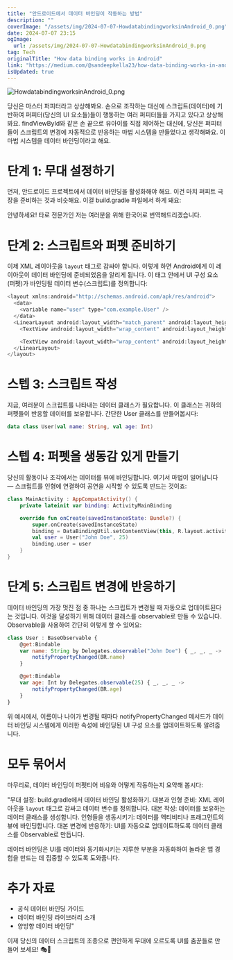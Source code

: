 ```yaml
---
title: "안드로이드에서 데이터 바인딩이 작동하는 방법"
description: ""
coverImage: "/assets/img/2024-07-07-HowdatabindingworksinAndroid_0.png"
date: 2024-07-07 23:15
ogImage:
  url: /assets/img/2024-07-07-HowdatabindingworksinAndroid_0.png
tag: Tech
originalTitle: "How data binding works in Android"
link: "https://medium.com/@sandeepkella23/how-data-binding-works-in-android-7e9bbdb47a0d"
isUpdated: true
---
```


![HowdatabindingworksinAndroid_0.png](/assets/img/2024-07-07-HowdatabindingworksinAndroid_0.png)

당신은 마스터 퍼피터라고 상상해봐요. 손으로 조작하는 대신에 스크립트(데이터)에 기반하여 퍼피터(당신의 UI 요소들)들이 행동하는 여러 퍼피터들을 가지고 있다고 상상해봐요. findViewById와 같은 손 끝으로 유아이를 직접 제어하는 대신에, 당신은 퍼피터들이 스크립트의 변경에 자동적으로 반응하는 마법 시스템을 만들었다고 생각해봐요. 이 마법 시스템을 데이터 바인딩이라고 해요.

# 단계 1: 무대 설정하기

먼저, 안드로이드 프로젝트에서 데이터 바인딩을 활성화해야 해요. 이건 마치 퍼피트 극장을 준비하는 것과 비슷해요. 이걸 build.gradle 파일에서 하게 돼요:

<!-- cozy-coder - 수평 -->

<ins class="adsbygoogle"
     style="display:block"
     data-ad-client="ca-pub-4877378276818686"
     data-ad-slot="1107185301"
     data-ad-format="auto"
     data-full-width-responsive="true"></ins>

<script>
     (adsbygoogle = window.adsbygoogle || []).push({});
</script>

안녕하세요! 타로 전문가인 저는 여러분을 위해 한국어로 번역해드리겠습니다.

# 단계 2: 스크립트와 퍼펫 준비하기

이제 XML 레이아웃을 `layout` 태그로 감싸야 합니다. 이렇게 하면 Android에게 이 레이아웃이 데이터 바인딩에 준비되었음을 알리게 됩니다. 이 태그 안에서 UI 구성 요소(퍼펫)가 바인딩될 데이터 변수(스크립트)를 정의합니다:

```js
<layout xmlns:android="http://schemas.android.com/apk/res/android">
  <data>
    <variable name="user" type="com.example.User" />
  </data>
  <LinearLayout android:layout_width="match_parent" android:layout_height="match_parent" android:orientation="vertical">
    <TextView android:layout_width="wrap_content" android:layout_height="wrap_content" android:text="@{user.name}" />

    <TextView android:layout_width="wrap_content" android:layout_height="wrap_content" android:text="@{user.age}" />
  </LinearLayout>
</layout>
```

<!-- cozy-coder - 수평 -->

<ins class="adsbygoogle"
     style="display:block"
     data-ad-client="ca-pub-4877378276818686"
     data-ad-slot="1107185301"
     data-ad-format="auto"
     data-full-width-responsive="true"></ins>

<script>
     (adsbygoogle = window.adsbygoogle || []).push({});
</script>

# 스텝 3: 스크립트 작성

지금, 여러분이 스크립트를 나타내는 데이터 클래스가 필요합니다. 이 클래스는 귀하의 퍼펫들이 반응할 데이터를 보유합니다. 간단한 User 클래스를 만들어봅시다:

```kotlin
data class User(val name: String, val age: Int)
```

# 스텝 4: 퍼펫을 생동감 있게 만들기

<!-- cozy-coder - 수평 -->

<ins class="adsbygoogle"
     style="display:block"
     data-ad-client="ca-pub-4877378276818686"
     data-ad-slot="1107185301"
     data-ad-format="auto"
     data-full-width-responsive="true"></ins>

<script>
     (adsbygoogle = window.adsbygoogle || []).push({});
</script>

당신의 활동이나 조각에서는 데이터를 뷰에 바인딩합니다. 여기서 마법이 일어납니다 — 스크립트를 인형에 연결하여 공연을 시작할 수 있도록 만드는 것이죠:

```kotlin
class MainActivity : AppCompatActivity() {
    private lateinit var binding: ActivityMainBinding

    override fun onCreate(savedInstanceState: Bundle?) {
        super.onCreate(savedInstanceState)
        binding = DataBindingUtil.setContentView(this, R.layout.activity_main)
        val user = User("John Doe", 25)
        binding.user = user
    }
}
```

# 단계 5: 스크립트 변경에 반응하기

데이터 바인딩의 가장 멋진 점 중 하나는 스크립트가 변경될 때 자동으로 업데이트된다는 것입니다. 이것을 달성하기 위해 데이터 클래스를 observable로 만들 수 있습니다. Observable을 사용하여 간단히 이렇게 할 수 있어요:

<!-- cozy-coder - 수평 -->

<ins class="adsbygoogle"
     style="display:block"
     data-ad-client="ca-pub-4877378276818686"
     data-ad-slot="1107185301"
     data-ad-format="auto"
     data-full-width-responsive="true"></ins>

<script>
     (adsbygoogle = window.adsbygoogle || []).push({});
</script>

```js
class User : BaseObservable {
    @get:Bindable
    var name: String by Delegates.observable("John Doe") { _, _, _ ->
        notifyPropertyChanged(BR.name)
    }

    @get:Bindable
    var age: Int by Delegates.observable(25) { _, _, _ ->
        notifyPropertyChanged(BR.age)
    }
}
```

위 예시에서, 이름이나 나이가 변경될 때마다 notifyPropertyChanged 메서드가 데이터 바인딩 시스템에게 이러한 속성에 바인딩된 UI 구성 요소를 업데이트하도록 알려줍니다.

# 모두 묶어서

마무리로, 데이터 바인딩이 퍼펫티어 비유와 어떻게 작동하는지 요약해 봅시다:

<!-- cozy-coder - 수평 -->

<ins class="adsbygoogle"
     style="display:block"
     data-ad-client="ca-pub-4877378276818686"
     data-ad-slot="1107185301"
     data-ad-format="auto"
     data-full-width-responsive="true"></ins>

<script>
     (adsbygoogle = window.adsbygoogle || []).push({});
</script>

"무대 설정: build.gradle에서 데이터 바인딩 활성화하기.
대본과 인형 준비: XML 레이아웃을 `layout` 태그로 감싸고 데이터 변수를 정의합니다.
대본 작성: 데이터를 보유하는 데이터 클래스를 생성합니다.
인형들을 생동시키기: 데이터를 액티비티나 프래그먼트의 뷰에 바인딩합니다.
대본 변경에 반응하기: UI를 자동으로 업데이트하도록 데이터 클래스를 Observable로 만듭니다.

데이터 바인딩은 UI를 데이터와 동기화시키는 지루한 부분을 자동화하여 놀라운 앱 경험을 만드는 데 집중할 수 있도록 도와줍니다.

# 추가 자료

- 공식 데이터 바인딩 가이드
- 데이터 바인딩 라이브러리 소개
- 양방향 데이터 바인딩"

<!-- cozy-coder - 수평 -->

<ins class="adsbygoogle"
     style="display:block"
     data-ad-client="ca-pub-4877378276818686"
     data-ad-slot="1107185301"
     data-ad-format="auto"
     data-full-width-responsive="true"></ins>

<script>
     (adsbygoogle = window.adsbygoogle || []).push({});
</script>

이제 당신의 데이터 스크립트의 조종으로 편안하게 무대에 오르도록 UI를 춤꾼들로 만들어 보세요! 🎭📜
